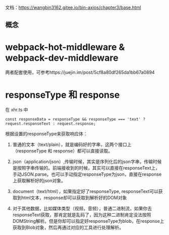 文档：https://wangbin3162.gitee.io/bin-axios/chapter3/base.html

## 概念

# webpack-hot-middleware & webpack-dev-middleware
两者配套使用，可参考https://juejin.im/post/5cf8a80df265da1bb67a0894

# responseType 和 response
在 xhr.ts 中 
```
const responseData = responseType && responseType === 'text' ? request.responseText : request.response;
```
根据设置的responseType来获取响应体：
1. 普通的文本（text/plain），就是编码好的字串，这两个接口上（responseType 和 response）都可以直接读取。

2. json（application/json）,传输时候，其实是序列化后的json字串，传输时候是按照字串传输的。前端接收到的时候，其实可以直接在responseText上，手动JSON.parse。也可以手动指定responseType为json，直接在response上获取解析好的json对象。

3. document（text/html），如果指定好了responseType, responseText可以获取到html文本，response却可以获取到解析好的DOM对象

4. 对于其他数据，比如媒体类型（视频，音频），普通二进制流，如果你去responseText获取，那肯定就是乱码了，因为这种二进制肯定没法按照
DOMString解析。但是你却可以指定好responseType为blob，在response上获取到Blob对象，然后再通过对应的工具进行处理解析。